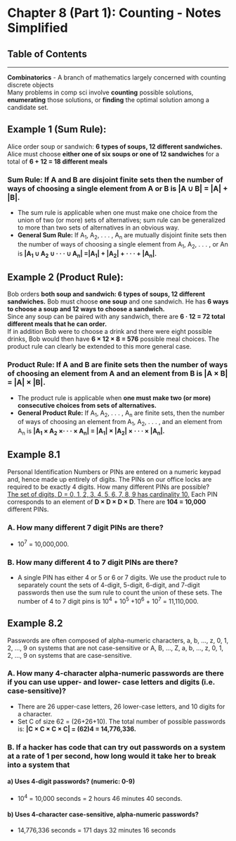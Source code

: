 # Chapter 8 (Part 1): Counting - Notes Simplified
## Table of Contents
***
**Combinatorics** - A branch of mathematics largely concerned with counting discrete objects <br />
Many problems in comp sci involve **counting** possible solutions, **enumerating** those solutions, or **finding** the optimal solution among a candidate set.

## Example 1 (Sum Rule):
Alice order soup or sandwich: **6 types of soups, 12 different sandwiches.** <br />
Alice must choose **either one of six soups or one of 12 sandwiches** for a total of **6 + 12 = 18 different meals** <br />
### **Sum Rule:** If A and B are **disjoint finite sets** then the number of ways of choosing a **single element** from **A or B is |A ∪ B| = |A| + |B|.**
- The sum rule is applicable when one must make one choice from the union of two (or more) sets of alternatives; sum rule can be generalized to more than two sets of alternatives in an obvious way.
- **General Sum Rule:** If A<sub>1</sub>, A<sub>2</sub>, . . . , A<sub>n</sub> are mutually disjoint finite sets then the number of ways of choosing a single element from A<sub>1</sub>, A<sub>2</sub>, . . . , or An is **|A<sub>1</sub> ∪ A<sub>2</sub> ∪ · · · ∪ A<sub>n</sub>| =|A<sub>1</sub>| + |A<sub>2</sub>| + · · · + |A<sub>n</sub>|.**

## Example 2 (Product Rule):
Bob orders **both soup and sandwich: 6 types of soups, 12 different sandwiches.**
Bob must choose **one soup** and one sandwich. He has **6 ways to choose a soup and 12 ways to choose a sandwich.** <br />
Since any soup can be paired with any sandwich, there are **6 · 12 = 72 total different meals that he can order.** <br />
If in addition Bob were to choose a drink and there were eight possible drinks, Bob would
then have **6 × 12 × 8 = 576** possible meal choices. The product rule can clearly be extended
to this more general case. <br />
### **Product Rule:** If A and B are **finite sets** then the number of ways of choosing an element from **A and an element from B is |A × B| = |A| × |B|.**
- The product rule is applicable when **one must make two (or more) consecutive choices from sets of alternatives.**
- **General Product Rule:** If A<sub>1</sub>, A<sub>2</sub>, . . . , A<sub>n</sub> are finite sets, then the number of ways of choosing an element from A<sub>1</sub>, A<sub>2</sub>, . . . , and an element from A<sub>n</sub> is **|A<sub>1</sub> × A<sub>2</sub> ×· · · × A<sub>n</sub>| = |A<sub>1</sub>| × |A<sub>2</sub>| ×  · · · × |A<sub>n</sub>|.**

## Example 8.1
Personal Identification Numbers or PINs are entered on a numeric keypad and, hence made up entirely of digits. The PINs on our office locks are required to be exactly 4 digits. How many different PINs are possible? <br />
<u>The set of digits, D = 0, 1, 2, 3, 4, 5, 6, 7, 8, 9 has cardinality 10.</u> Each PIN corresponds to an element of **D × D × D × D**. There are **104 = 10,000** different PINs.
### A. How many different 7 digit PINs are there?
- 10<sup>7</sup> = 10,000,000.
### B. How many different 4 to 7 digit PINs are there?
- A single PIN has either 4 or 5 or 6 or 7 digits. We use the product rule to separately count the sets of 4-digit, 5-digit, 6-digit, and 7-digit passwords then use the sum rule to count the union of these sets. The number of 4 to 7 digit pins is 10<sup>4</sup> + 10<sup>5</sup> +10<sup>6</sup> + 10<sup>7</sup> = 11,110,000.

## Example 8.2
Passwords are often composed of alpha-numeric characters, a, b, ..., z, 0, 1, 2, ..., 9 on systems that are not case-sensitive or A, B, ..., Z, a, b, ..., z, 0, 1, 2, ..., 9 on systems that are case-sensitive.
### A. How many **4-character alpha-numeric passwords** are there if you can use **upper- and lower- case letters and digits** (i.e. case-sensitive)?
- There are 26 upper-case letters, 26 lower-case letters, and 10 digits for a character.
- Set C of size 62 = (26+26+10). The total number of possible passwords is: **|C × C × C × C| = (62)4 = 14,776,336.**
### B. If a hacker has code that can try out passwords on a system at a rate of **1 per second**, how long would it take her to break into a system that
#### a) Uses 4-digit passwords? (numeric: 0-9)
- 10<sup>4</sup> = 10,000 seconds = 2 hours 46 minutes 40 seconds.
#### b) Uses 4-character case-sensitive, alpha-numeric passwords?
- 14,776,336 seconds = 171 days 32 minutes 16 seconds